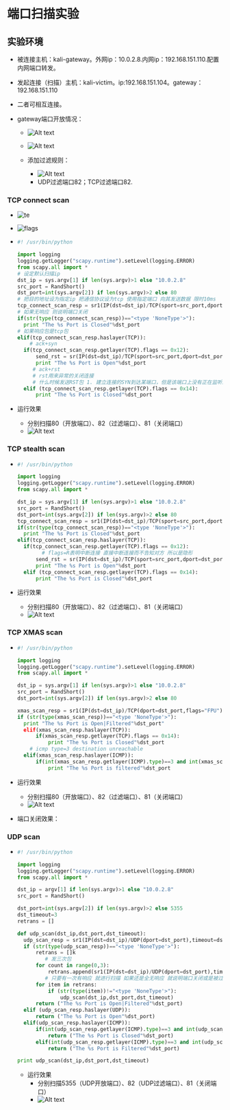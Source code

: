# 端口扫描实验

## **实验环境**

* 被连接主机：kali-gateway。外网ip：10.0.2.8.内网ip：192.168.151.110.配置内网端口转发。

* 发起连接（扫描）主机：kali-victim。ip:192.168.151.104。gateway：192.168.151.110

* 二者可相互连接。

* gateway端口开放情况：

  * ![Alt text](1.PNG)
  * ![Alt text](udp-port.PNG)


  * 添加过滤规则：
    * ![Alt text](2.PNG)
    * UDP过滤端口82；TCP过滤端口82.

### TCP connect scan

* ![te](status.png)
* ![flags](flags.png)


* ```python
  #! /usr/bin/python

  import logging
  logging.getLogger("scapy.runtime").setLevel(logging.ERROR)
  from scapy.all import *
  # 设定默认扫描ip
  dst_ip = sys.argv[1] if len(sys.argv)>1 else "10.0.2.8"
  src_port = RandShort()
  dst_port=int(sys.argv[2]) if len(sys.argv)>2 else 80
  # 把目的地址设为指定ip 把通信协议设为tcp 使用指定端口 向其发送数据 限时10ms
  tcp_connect_scan_resp = sr1(IP(dst=dst_ip)/TCP(sport=src_port,dport=dst_port,flags="S"),timeout=10,verbose=0)
  # 如果无响应 则说明端口关闭
  if(str(type(tcp_connect_scan_resp))=="<type 'NoneType'>"):
  	print "The %s Port is Closed"%dst_port
  # 如果响应包是tcp包
  elif(tcp_connect_scan_resp.haslayer(TCP)):
      # ack+syn
  	if(tcp_connect_scan_resp.getlayer(TCP).flags == 0x12):
  		send_rst = sr(IP(dst=dst_ip)/TCP(sport=src_port,dport=dst_port,flags="AR"),timeout=10,verbose=0)
  		print "The %s Port is Open"%dst_port
       # ack+rst
       # rst用来异常的关闭连接
       # 什么时候发送RST包 1. 建立连接的SYN到达某端口，但是该端口上没有正在监听的服务。
  	elif (tcp_connect_scan_resp.getlayer(TCP).flags == 0x14):
  		print "The %s Port is Closed"%dst_port
  ```

* 运行效果

  * 分别扫描80（开放端口）、82（过滤端口）、81（关闭端口）
  * ![Alt text](connect.PNG)

### TCP stealth scan

* ```python
  #! /usr/bin/python

  import logging
  logging.getLogger("scapy.runtime").setLevel(logging.ERROR)
  from scapy.all import *

  dst_ip = sys.argv[1] if len(sys.argv)>1 else "10.0.2.8"
  src_port = RandShort()
  dst_port=int(sys.argv[2]) if len(sys.argv)>2 else 80
  tcp_connect_scan_resp = sr1(IP(dst=dst_ip)/TCP(sport=src_port,dport=dst_port,flags="S"),timeout=10,verbose=0)
  if(str(type(tcp_connect_scan_resp))=="<type 'NoneType'>"):
  	print "The %s Port is Closed"%dst_port
  elif(tcp_connect_scan_resp.haslayer(TCP)):
  	if(tcp_connect_scan_resp.getlayer(TCP).flags == 0x12):
          # flags=R表明中断连接 直接中断连接而不告知对方 所以是隐形
  		send_rst = sr(IP(dst=dst_ip)/TCP(sport=src_port,dport=dst_port,flags="R"),timeout=10,verbose=0)
  		print "The %s Port is Open"%dst_port
  	elif (tcp_connect_scan_resp.getlayer(TCP).flags == 0x14):
  		print "The %s Port is Closed"%dst_port
  ```

* 运行效果

  * 分别扫描80（开放端口）、82（过滤端口）、81（关闭端口）
  * ![Alt text](stealth.PNG)

### TCP XMAS scan

* ```python
  #! /usr/bin/python

  import logging
  logging.getLogger("scapy.runtime").setLevel(logging.ERROR)
  from scapy.all import *

  dst_ip = sys.argv[1] if len(sys.argv)>1 else "10.0.2.8"
  src_port = RandShort()
  dst_port=int(sys.argv[2]) if len(sys.argv)>2 else 80

  xmas_scan_resp = sr1(IP(dst=dst_ip)/TCP(dport=dst_port,flags="FPU"),timeout=10,verbose=0)
  if (str(type(xmas_scan_resp))=="<type 'NoneType'>"):
  	print "The %s Port is Open|Filtered"%dst_port"		
  	elif(xmas_scan_resp.haslayer(TCP)):
  		if(xmas_scan_resp.getlayer(TCP).flags == 0x14):	
  			print "The %s Port is Closed"%dst_port
      # icmp type=3 destination unreachable
  	elif(xmas_scan_resp.haslayer(ICMP)):
  		if(int(xmas_scan_resp.getlayer(ICMP).type)==3 and int(xmas_scan_resp.getlayer(ICMP).code) in [1,2,3,9,10,13]):
  			print "The %s Port is filtered"%dst_port
  ```

* 运行效果

  * 分别扫描80（开放端口）、82（过滤端口）、81（关闭端口）
  * ![Alt text](xmas.PNG)

* 端口关闭效果：

### UDP scan

* ```python
  #! /usr/bin/python

  import logging
  logging.getLogger("scapy.runtime").setLevel(logging.ERROR)
  from scapy.all import *

  dst_ip = argv[1] if len(sys.argv)>1 else "10.0.2.8"
  src_port = RandShort()

  dst_port=int(sys.argv[2]) if len(sys.argv)>2 else 5355
  dst_timeout=3
  retrans = []

  def udp_scan(dst_ip,dst_port,dst_timeout):
  	udp_scan_resp = sr1(IP(dst=dst_ip)/UDP(dport=dst_port),timeout=dst_timeout,verbose=0,verbose=0)
  	if (str(type(udp_scan_resp))=="<type 'NoneType'>"):
  		retrans = []k
           # 发三次包
  		for count in range(0,3):
  			retrans.append(sr1(IP(dst=dst_ip)/UDP(dport=dst_port),timeout=dst_timeout,verbose=0))
           # 只要有一次有响应 就进行扫描 如果还是全无响应 就说明端口关闭或是被过滤
  		for item in retrans:
  			if (str(type(item))!="<type 'NoneType'>"):
  				udp_scan(dst_ip,dst_port,dst_timeout)
  		return ("The %s Port is Open|Filtered"%dst_port)
  	elif (udp_scan_resp.haslayer(UDP)):
  		return ("The %s Port is Open"%dst_port)
  	elif(udp_scan_resp.haslayer(ICMP)):
  		if(int(udp_scan_resp.getlayer(ICMP).type)==3 and int(udp_scan_resp.getlayer(ICMP).code)==3):
  			return ("The %s Port is Closed"%dst_port)
  		elif(int(udp_scan_resp.getlayer(ICMP).type)==3 and int(udp_scan_resp.getlayer(ICMP).code) in [1,2,9,10,13]):
  			return ("The %s Port is Filtered"%dst_port)

  print udp_scan(dst_ip,dst_port,dst_timeout)
  ```

  * 运行效果
    * 分别扫描5355（UDP开放端口）、82（UDP过滤端口）、81（关闭端口）
    * ![Alt text](udp.PNG)
